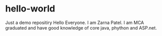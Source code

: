 # hello-world
Just a demo repositiry
Hello Everyone. I am Zarna Patel. I am MCA graduated and have good knowledge of core java, phython and ASP.net.
